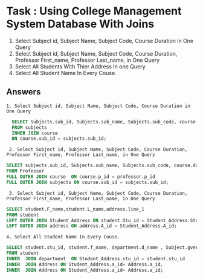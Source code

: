 # Task  : Using College Management System Database With Joins
  1. Select Subject id, Subject Name, Subject Code, Course Duration in One Query
  2. Select Subject id, Subject Name, Subject Code, Course Duration, Professor First_name, Professor Last_name, in One Query
  3. Select All Students With Thier Address In one Query
  4. Select All Student Name In Every Couse.


## Answers

`1. Select Subject id, Subject Name, Subject Code, Course Duration in One Query`

```sql
  SELECT Subjects.sub_id, Subjects.sub_name, Subjects.sub_code, course.duration
  FROM subjects 
  INNER JOIN course
  ON course.sub_id = subjects.sub_id;
```
  
` 2. Select Subject id, Subject Name, Subject Code, Course Duration, Professor First_name, Professor Last_name, in One Query`
```sql
SELECT subjects.sub_id, Subjects.sub_name, Subjects.sub_code, course.duration, Professor.F_Name, Professor.L_Name
FROM Professor 
FULL OUTER JOIN course  ON course.p_id = professor.p_id
FULL OUTER JOIN subjects ON course.sub_id = subjects.sub_id;
```

` 3. Select Subject id, Subject Name, Subject Code, Course Duration, Professor First_name, Professor Last_name, in One Query`
```sql
SELECT student.F_name,student.L_name,address.line_1
FROM student
LEFT OUTER JOIN Student_Address ON student.Stu_id = Student_Address.Stu_id
LEFT OUTER JOIN address ON address.A_id = Student_Address.A_id;

```

`4. Select All Student Name In Every Couse.`
```sql
SELECT student.stu_id, student.f_name, department.d_name , Subject.gvernorate, Address.city, Address.line_1, Student_Address.Stu_A_id
FROM student
INNER  JOIN department  ON Student_Address.stu_id = student.stu_id
INNER  JOIN Address ON Student_Address.a_id= Address.a_id,
INNER  JOIN Address ON Student_Address.a_id= Address.a_id;
```


